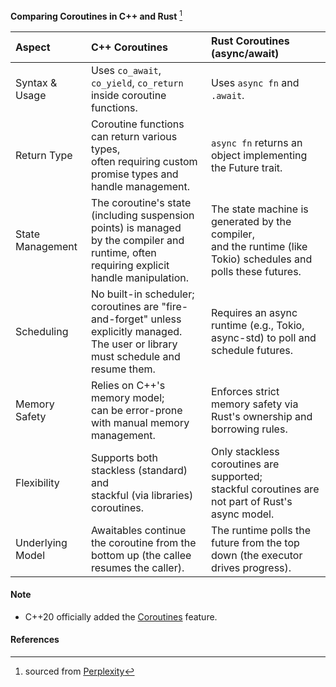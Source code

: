 
**Comparing Coroutines in C++ and Rust** [^1]

| **Aspect** | **C++ Coroutines** | **Rust Coroutines (async/await)** |
|:------------------|:----------------|:-----------------------------|
| Syntax & Usage | Uses `co_await`, `co_yield`, `co_return` inside coroutine functions. |	Uses `async fn` and `.await`. |
| Return Type | Coroutine functions can return various types,<br> often requiring custom promise types and handle management. | `async fn` returns an object implementing the Future trait. |
| State Management | The coroutine's state (including suspension points) is managed<br> by the compiler and runtime, often requiring explicit handle manipulation. | The state machine is generated by the compiler,<br> and the runtime (like Tokio) schedules and polls these futures. |
| Scheduling | No built-in scheduler;<br> coroutines are "fire-and-forget" unless explicitly managed.<br> The user or library must schedule and resume them. | Requires an async runtime (e.g., Tokio, async-std) to poll and schedule futures. |
| Memory Safety	| Relies on C++'s memory model;<br> can be error-prone with manual memory management.	| Enforces strict memory safety via Rust's ownership and borrowing rules. |
| Flexibility	| Supports both stackless (standard) and<br> stackful (via libraries) coroutines.	| Only stackless coroutines are supported;<br> stackful coroutines are not part of Rust's async model. |
| Underlying Model | Awaitables continue the coroutine from the bottom up (the callee resumes the caller). | The runtime polls the future from the top down (the executor drives progress). |

#### Note
- C++20 officially added the [Coroutines](https://en.cppreference.com/w/cpp/language/coroutines) feature.

#### References
[^1]: sourced from [Perplexity](https://www.perplexity.ai)
